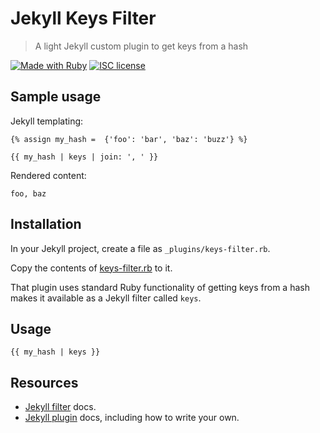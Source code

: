 # Jekyll Keys Filter
> A light Jekyll custom plugin to get keys from a hash

[![Made with Ruby](https://img.shields.io/badge/Made%20with-Ruby-blue.svg)](https://ruby-lang.org)
[![ISC license](https://img.shields.io/badge/License-ISC-blue.svg)](https://github.com/MichaelCurrin/jekyll-keys-filter/blob/master/LICENSE)


## Sample usage

Jekyll templating:

```
{% assign my_hash =  {'foo': 'bar', 'baz': 'buzz'} %}

{{ my_hash | keys | join: ', ' }}
```

Rendered content:

```
foo, baz
```


## Installation

In your Jekyll project, create a file as `_plugins/keys-filter.rb`.

Copy the contents of [keys-filter.rb](/keys-filter.rb) to it.

That plugin uses standard Ruby functionality of getting keys from a hash makes it available as a Jekyll filter called `keys`.


## Usage

```
{{ my_hash | keys }}
```


## Resources

- [Jekyll filter](https://jekyllrb.com/docs/liquid/filters/) docs.
- [Jekyll plugin](https://jekyllrb.com/docs/plugins/) docs, including how to write your own.
